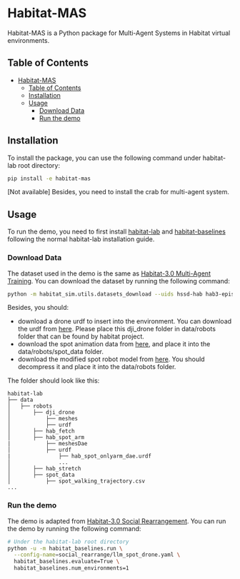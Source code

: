 # Habitat-MAS

Habitat-MAS is a Python package for Multi-Agent Systems in Habitat virtual environments.

## Table of Contents
- [Habitat-MAS](#habitat-mas)
  - [Table of Contents](#table-of-contents)
  - [Installation](#installation)
  - [Usage](#usage)
    - [Download Data](#download-data)
    - [Run the demo](#run-the-demo)

## Installation

To install the package, you can use the following command under habitat-lab root directory:

```sh
pip install -e habitat-mas
```

[Not available] Besides, you need to install the crab for multi-agent system. 

## Usage

To run the demo, you need to first install [habitat-lab](../habitat-lab/) and [habitat-baselines](../habitat-baselines/) following the normal habitat-lab installation guide.

### Download Data
The dataset used in the demo is the same as [Habitat-3.0 Multi-Agent Training](../habitat-baselines/README.md#habitat-30-multi-agent-training). You can download the dataset by running the following command:

```sh
python -m habitat_sim.utils.datasets_download --uids hssd-hab hab3-episodes habitat_humanoids hab_spot_arm hab3-episodes ycb hssd-hab hab3_bench_assets rearrange_task_assets
```

Besides, you should:
- download a drone urdf to insert into the environment. You can download the urdf from [here](https://drive.google.com/file/d/1WO4yUQaZRvlYcDY-A0ukNjOWmVg2nWEd/view?usp=sharing). Please place this dji_drone folder in data/robots folder that can be found by habitat project.
- download the spot animation data from [here](https://drive.google.com/file/d/1E_mW3PEWwgYbt3rzSJcA4DbsI-WTQUmF/view?usp=sharing), and place it into the data/robots/spot_data folder. 
- download the modified spot robot model from [here](https://drive.google.com/file/d/10idYOK2CAKgwWu9g2M4WgyuZBRSdYER1/view?usp=sharing). You should decompress it and place it into the data/robots folder.

The folder should look like this:
```
habitat-lab
├── data
│   ├── robots
│       ├── dji_drone
│           ├── meshes
│           ├── urdf
│       ├── hab_fetch
│       ├── hab_spot_arm
|           ├── meshesDae
│           ├── urdf
|               ├── hab_spot_onlyarm_dae.urdf
│               ...
│       ├── hab_stretch
│       ├── spot_data
│           ├── spot_walking_trajectory.csv
...
```

### Run the demo

The demo is adapted from [Habitat-3.0 Social Rearrangement](../habitat-baselines/README.md#social-rearrangement). You can run the demo by running the following command:

```sh
# Under the habitat-lab root directory
python -u -m habitat_baselines.run \
  --config-name=social_rearrange/llm_spot_drone.yaml \
  habitat_baselines.evaluate=True \
  habitat_baselines.num_environments=1
```